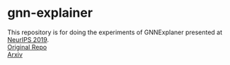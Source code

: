 # gnn-explainer

This repository is for doing the experiments of GNNExplaner presented at [NeurIPS 2019](nips.cc).  
[Original Repo](https://github.com/RexYing/gnn-model-explainer)  
[Arxiv](https://arxiv.org/abs/1903.03894)
